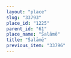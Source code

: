 ```yaml
---
layout: "place"
slug: "33793"
place_id: "1225"
parent_id: "61"
place_name: "Šalāmē"
title: "Šalāmē"
previous_item: "33796"
---
```

